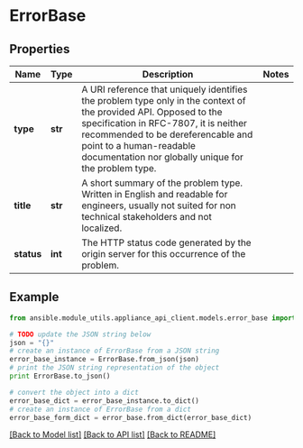# ErrorBase


## Properties

Name | Type | Description | Notes
------------ | ------------- | ------------- | -------------
**type** | **str** | A URI reference that uniquely identifies the problem type only in the context of the provided API. Opposed to the specification in RFC-7807, it is neither recommended to be dereferencable and point to a human-readable documentation nor globally unique for the problem type. | 
**title** | **str** | A short summary of the problem type. Written in English and readable for engineers, usually not suited for non technical stakeholders and not localized. | 
**status** | **int** | The HTTP status code generated by the origin server for this occurrence of the problem. | 

## Example

```python
from ansible.module_utils.appliance_api_client.models.error_base import ErrorBase

# TODO update the JSON string below
json = "{}"
# create an instance of ErrorBase from a JSON string
error_base_instance = ErrorBase.from_json(json)
# print the JSON string representation of the object
print ErrorBase.to_json()

# convert the object into a dict
error_base_dict = error_base_instance.to_dict()
# create an instance of ErrorBase from a dict
error_base_form_dict = error_base.from_dict(error_base_dict)
```
[[Back to Model list]](../README.md#documentation-for-models) [[Back to API list]](../README.md#documentation-for-api-endpoints) [[Back to README]](../README.md)


